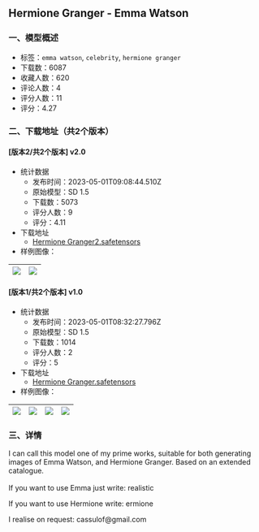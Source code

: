 ## Hermione Granger - Emma Watson
### 一、模型概述

- 标签：`emma watson`, `celebrity`, `hermione granger`
- 下载数：6087
- 收藏人数：620
- 评论人数：4
- 评分人数：11
- 评分：4.27

### 二、下载地址（共2个版本）

#### [版本2/共2个版本] v2.0

- 统计数据
  - 发布时间：2023-05-01T09:08:44.510Z
  - 原始模型：SD 1.5
  - 下载数：5073
  - 评分人数：9
  - 评分：4.11
- 下载地址
  - [Hermione Granger2.safetensors](https://civitai.com/api/download/models/59590)
- 样例图像：

| <img src="https://image.civitai.com/xG1nkqKTMzGDvpLrqFT7WA/58cc99ad-b7d5-4639-c2e7-7ac1bce5ce00/width=450/650036.jpeg" /> | <img src="https://image.civitai.com/xG1nkqKTMzGDvpLrqFT7WA/ff8a0e0d-97a5-4975-7302-145301906500/width=450/650085.jpeg" /> |
| ---- | ---- |

#### [版本1/共2个版本] v1.0

- 统计数据
  - 发布时间：2023-05-01T08:32:27.796Z
  - 原始模型：SD 1.5
  - 下载数：1014
  - 评分人数：2
  - 评分：5
- 下载地址
  - [Hermione Granger.safetensors](https://civitai.com/api/download/models/57962)
- 样例图像：

| <img src="https://image.civitai.com/xG1nkqKTMzGDvpLrqFT7WA/13c066a3-d454-4aaa-e026-3a0c4376e900/width=450/630313.jpeg" /> | <img src="https://image.civitai.com/xG1nkqKTMzGDvpLrqFT7WA/cdf0e74c-646e-4be8-9f19-3e30e5493000/width=450/630305.jpeg" /> | <img src="https://image.civitai.com/xG1nkqKTMzGDvpLrqFT7WA/63fd89d5-6e19-4e83-409e-3452f62d1100/width=450/630463.jpeg" /> | <img src="https://image.civitai.com/xG1nkqKTMzGDvpLrqFT7WA/56ed92ca-4db4-46b3-632a-288a75d92800/width=450/630464.jpeg" /> |
| ---- | ---- | ---- | ---- |


### 三、详情
<p>I can call this model one of my prime works, suitable for both generating images of Emma Watson, and Hermione Granger. Based on an extended catalogue.<br /><br />If you want to use Emma just write: realistic</p><p>If you want to use Hermione write: ermione</p><p></p><p>I realise on request: cassulof@gmail.com</p>